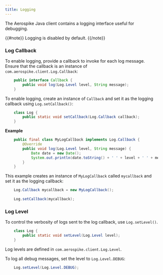 ```yaml
---
title: Logging
---
```


The Aerospike Java client contains a logging interface useful for debugging. 

{{#note}}
Logging is disabled by default. 
{{/note}}

### Log Callback

To enable logging, provide a callback to invoke for each log message. Ensure that the callback is an instance of `com.aerospike.client.Log.Callback`:

```java
	public interface Callback {
		public void log(Log.Level level, String message);
	}
```

To enable logging, create an instance of `Callback` and set it as the logging callback using `Log.setCallback()`:

```java
	class Log {
		public static void setCallback(Log.Callback callback);
	}
```

**Example**

```java
	public final class MyLogCallback implements Log.Callback {
		@Override
		public void log(Log.Level level, String message) {
			Date date = new Date();
			System.out.println(date.toString() + ' ' + level + ' ' + message);
		}
	}
```
This example creates an instance of `MyLogCallback` called `mycallback` and set it as the logging callback:

```java
	Log.Callback mycallback = new MyLogCallback();
	
	Log.setCallback(mycallback);
```

### Log Level

To control the verbosity of logs sent to the log callback, use `Log.setLevel()`. 

```java
	class Log {
		public static void setLevel(Log.Level level);
	}
```

Log levels are defined in `com.aerospike.client.Log.Level`.

To log all debug messages, set the level to `Log.Level.DEBUG`:

```java
	Log.setLevel(Log.Level.DEBUG);
```
